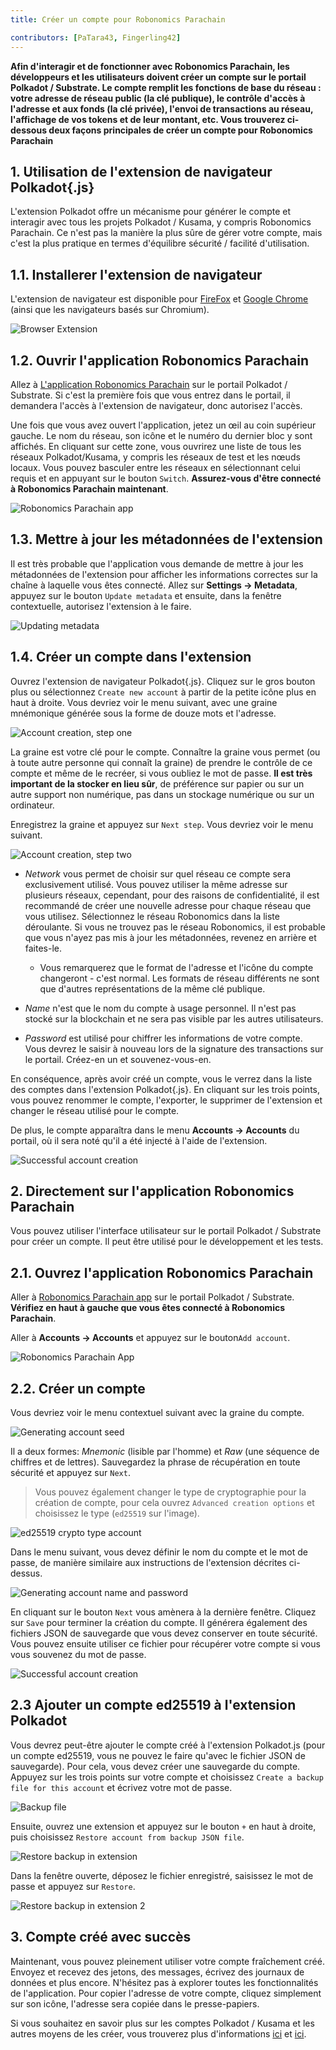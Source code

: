 ```yaml
---
title: Créer un compte pour Robonomics Parachain

contributors: [PaTara43, Fingerling42]
---
```


**Afin d'interagir et de fonctionner avec Robonomics Parachain, les développeurs et les utilisateurs doivent créer un compte sur le portail Polkadot / Substrate. Le compte remplit les fonctions de base du réseau : votre adresse de réseau public (la clé publique), le contrôle d'accès à l'adresse et aux fonds (la clé privée), l'envoi de transactions au réseau, l'affichage de vos tokens et de leur montant, etc. Vous trouverez ci-dessous deux façons principales de créer un compte pour Robonomics Parachain**

## 1. Utilisation de l'extension de navigateur Polkadot{.js}

L'extension Polkadot offre un mécanisme pour générer le compte et interagir avec tous les projets Polkadot / Kusama, y compris Robonomics Parachain. Ce n'est pas la manière la plus sûre de gérer votre compte, mais c'est la plus pratique en termes d'équilibre sécurité / facilité d'utilisation.

## 1.1. Installerer l'extension de navigateur

L'extension de navigateur est disponible pour [FireFox](https://addons.mozilla.org/en-US/firefox/addon/polkadot-js-extension) et [Google Chrome](https://chrome.google.com/webstore/detail/polkadot%7Bjs%7D-extension/mopnmbcafieddcagagdcbnhejhlodfdd?hl=en) (ainsi que les navigateurs basés sur Chromium).

![Browser Extension](../images/creating-an-account/1.1-polkadot-extension.png "Browser Extension")

## 1.2. Ouvrir l'application Robonomics Parachain

Allez à [L'application Robonomics Parachain](https://polkadot.js.org/apps/?rpc=wss%3A%2F%2Fkusama.rpc.robonomics.network%2F#/) sur le portail Polkadot / Substrate. Si c'est la première fois que vous entrez dans le portail, il demandera l'accès à l'extension de navigateur, donc autorisez l'accès. 

Une fois que vous avez ouvert l'application, jetez un œil au coin supérieur gauche. Le nom du réseau, son icône et le numéro du dernier bloc y sont affichés. En cliquant sur cette zone, vous ouvrirez une liste de tous les réseaux Polkadot/Kusama, y compris les réseaux de test et les nœuds locaux. Vous pouvez basculer entre les réseaux en sélectionnant celui requis et en appuyant sur le bouton `Switch`. **Assurez-vous d'être connecté à Robonomics Parachain maintenant**. 

![Robonomics Parachain app](../images/creating-an-account/1.2-robonomics-app.png "Robonomics Parachain app")

## 1.3. Mettre à jour les métadonnées de l'extension

Il est très probable que l'application vous demande de mettre à jour les métadonnées de l'extension pour afficher les informations correctes sur la chaîne à laquelle vous êtes connecté. Allez sur **Settings -> Metadata**, appuyez sur le bouton `Update metadata` et ensuite, dans la fenêtre contextuelle, autorisez l'extension à le faire. 

![Updating metadata](../images/creating-an-account/1.3-metadata-update.png "Updating metadata")

## 1.4. Créer un compte dans l'extension

Ouvrez l'extension de navigateur Polkadot{.js}. Cliquez sur le gros bouton plus ou sélectionnez `Create new account` à partir de la petite icône plus en haut à droite. Vous devriez voir le menu suivant, avec une graine mnémonique générée sous la forme de douze mots et l'adresse. 

![Account creation, step one](../images/creating-an-account/1.4-create-account-step-1.png "Account creation, step one")

La graine est votre clé pour le compte. Connaître la graine vous permet (ou à toute autre personne qui connaît la graine) de prendre le contrôle de ce compte et même de le recréer, si vous oubliez le mot de passe. **Il est très important de la stocker en lieu sûr**, de préférence sur papier ou sur un autre support non numérique, pas dans un stockage numérique ou sur un ordinateur. 

Enregistrez la graine et appuyez sur `Next step`. Vous devriez voir le menu suivant.

![Account creation, step two](../images/creating-an-account/1.5-create-account-step-2.png "Account creation, step two")

- *Network* vous permet de choisir sur quel réseau ce compte sera exclusivement utilisé. Vous pouvez utiliser la même adresse sur plusieurs réseaux, cependant, pour des raisons de confidentialité, il est recommandé de créer une nouvelle adresse pour chaque réseau que vous utilisez. 
Sélectionnez le réseau Robonomics dans la liste déroulante. Si vous ne trouvez pas le réseau Robonomics, il est probable que vous n'ayez pas mis à jour les métadonnées, revenez en arrière et faites-le.

    - Vous remarquerez que le format de l'adresse et l'icône du compte changeront - c'est normal. Les formats de réseau différents ne sont que d'autres représentations de la même clé publique. 

- *Name* n'est que le nom du compte à usage personnel. Il n'est pas stocké sur la blockchain et ne sera pas visible par les autres utilisateurs. 

- *Password* est utilisé pour chiffrer les informations de votre compte. Vous devrez le saisir à nouveau lors de la signature des transactions sur le portail. Créez-en un et souvenez-vous-en.

En conséquence, après avoir créé un compte, vous le verrez dans la liste des comptes dans l'extension Polkadot{.js}. En cliquant sur les trois points, vous pouvez renommer le compte, l'exporter, le supprimer de l'extension et changer le réseau utilisé pour le compte. 

De plus, le compte apparaîtra dans le menu  **Accounts -> Accounts** du portail, où il sera noté qu'il a été injecté à l'aide de l'extension.

![Successful account creation](../images/creating-an-account/1.6-account-injected.png "Successful account creation")

## 2. Directement sur l'application Robonomics Parachain

Vous pouvez utiliser l'interface utilisateur sur le portail Polkadot / Substrate pour créer un compte. Il peut être utilisé pour le développement et les tests. 

## 2.1. Ouvrez l'application Robonomics Parachain

Aller à [Robonomics Parachain app](https://polkadot.js.org/apps/?rpc=wss%3A%2F%2Fkusama.rpc.robonomics.network%2F#/) sur le portail Polkadot / Substrate. **Vérifiez en haut à gauche que vous êtes connecté à Robonomics Parachain**.  

Aller à **Accounts -> Accounts** et appuyez sur le bouton`Add account`.

![Robonomics Parachain App](../images/creating-an-account/2.1-robonomics-app-main-view.png "Robonomics Parachain App")

## 2.2. Créer un compte

Vous devriez voir le menu contextuel suivant avec la graine du compte. 

![Generating account seed](../images/creating-an-account/2.2-robonomics-app-seed.png "Generating account seed")

Il a deux formes: *Mnemonic* (lisible par l'homme) et *Raw* (une séquence de chiffres et de lettres). Sauvegardez la phrase de récupération en toute sécurité et appuyez sur `Next`.

> Vous pouvez également changer le type de cryptographie pour la création de compte, pour cela ouvrez `Advanced creation options` et choisissez le type (`ed25519` sur l'image).

![ed25519 crypto type account](../images/creating-an-account/ed-account.jpg)

Dans le menu suivant, vous devez définir le nom du compte et le mot de passe, de manière similaire aux instructions de l'extension décrites ci-dessus.

![Generating account name and password](../images/creating-an-account/2.3-robonomics-app-name-pass.png "Generating account name and password")

En cliquant sur le bouton `Next` vous amènera à la dernière fenêtre. Cliquez sur `Save` pour terminer la création du compte. Il générera également des fichiers JSON de sauvegarde que vous devez conserver en toute sécurité. Vous pouvez ensuite utiliser ce fichier pour récupérer votre compte si vous vous souvenez du mot de passe.

![Successful account creation](../images/creating-an-account/2.4-robonomics-app-account-created.png "Successful account creation")

## 2.3 Ajouter un compte ed25519 à l'extension Polkadot

Vous devrez peut-être ajouter le compte créé à l'extension Polkadot.js (pour un compte ed25519, vous ne pouvez le faire qu'avec le fichier JSON de sauvegarde). Pour cela, vous devez créer une sauvegarde du compte. Appuyez sur les trois points sur votre compte et choisissez `Create a backup file for this account` et écrivez votre mot de passe.

![Backup file](../images/creating-an-account/backup-file.jpg)

Ensuite, ouvrez une extension et appuyez sur le bouton `+` en haut à droite, puis choisissez `Restore account from backup JSON file`.

![Restore backup in extension](../images/creating-an-account/extention-add-backup.jpg)

Dans la fenêtre ouverte, déposez le fichier enregistré, saisissez le mot de passe et appuyez sur `Restore`.

![Restore backup in extension 2](../images/creating-an-account/file-backup.jpg)

## 3. Compte créé avec succès 

Maintenant, vous pouvez pleinement utiliser votre compte fraîchement créé. Envoyez et recevez des jetons, des messages, écrivez des journaux de données et plus encore. N'hésitez pas à explorer toutes les fonctionnalités de l'application. Pour copier l'adresse de votre compte, cliquez simplement sur son icône, l'adresse sera copiée dans le presse-papiers. 

Si vous souhaitez en savoir plus sur les comptes Polkadot / Kusama et les autres moyens de les créer, vous trouverez plus d'informations [ici](https://wiki.polkadot.network/docs/learn-accounts) et [ici](https://wiki.polkadot.network/docs/learn-account-generation).

